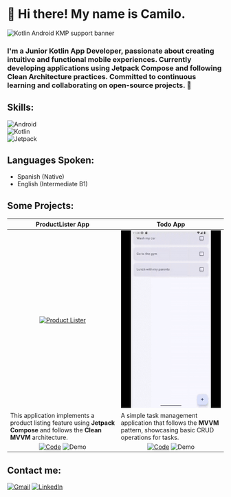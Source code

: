 # 👋 Hi there! My name is Camilo.

![Kotlin Android KMP support banner](https://blogger.googleusercontent.com/img/b/R29vZ2xl/AVvXsEgaziKHPDi-lU9XBgPSwip4VGn66K9Nh9NTiX3NVBieZWINs3IFqmu1bTJGojxSVktO7U2mVp6KjtcNTMWVUN8jBBDb7-7r5oJpoWJX6uRluGQot0OPKPDQVQjH3KDPKo1A6hMfYuAdBJgF4W6Fjbvi7LzR6cY8ps2s2yLgsVYi7e36cHC8n40Z20A8DI4/s1600/Kotlin-Android-KMP-support-banner-3.png)

### I'm a Junior Kotlin App Developer, passionate about creating intuitive and functional mobile experiences. Currently developing applications using Jetpack Compose and following Clean Architecture practices. Committed to continuous learning and collaborating on open-source projects. 🚀

## Skills:

![Android](https://img.shields.io/badge/Android-green?style=for-the-badge&logo=Android&logoColor=white&labelColor=black)</br>
![Kotlin](https://img.shields.io/badge/Kotlin-purple?style=for-the-badge&logo=Kotlin&logoColor=white&labelColor=black)</br>
![Jetpack](https://img.shields.io/badge/JETPACK_COMPOSE-blue?style=for-the-badge&logo=Jetpack%20Compose&logoColor=white&labelColor=black)</br>

## Languages Spoken:
- Spanish (Native)
- English (Intermediate B1)

## Some Projects:

| ProductLister App                                       | Todo App                                        |
|------------------------------------------------------------------------------------------------------------------------------------|--------------------------------------------------------------------------------------------------------|
| <div align="center"><a href="https://github.com/mcamilosanchez/Compose-Product-Lister-Clean-MVVM" target="_blank"><img src="./assets/GeneralStoreApp.gif" width="300" alt="Product Lister"></a></div> | <div align="center"><a href="https://github.com/mcamilosanchez/TodoAppTest" target="_blank"><img src="./assets/TodoApp.gif" width="300" alt="Todo App"></a></div> |
| This application implements a product listing feature using **Jetpack Compose** and follows the **Clean MVVM** architecture.       | A simple task management application that follows the **MVVM** pattern, showcasing basic CRUD operations for tasks. |
| <div align="center"><span>[![Code](https://img.shields.io/badge/Code-yellow?style=for-the-badge&logo=GitHub&logoColor=white&labelColor=black)](https://github.com/mcamilosanchez/Compose-Product-Lister-Clean-MVVM)</span> <span>![Demo](https://img.shields.io/badge/Demo-red?style=for-the-badge&logo=remove.bg&logoColor=white&labelColor=black)</span></div> | <div align="center"><span>[![Code](https://img.shields.io/badge/Code-yellow?style=for-the-badge&logo=GitHub&logoColor=white&labelColor=black)](https://github.com/mcamilosanchez/TodoAppTest)</span> <span>![Demo](https://img.shields.io/badge/Demo-red?style=for-the-badge&logo=remove.bg&logoColor=white&labelColor=black)</span></div> |

## Contact me:
[![Gmail](https://img.shields.io/badge/Gmail-red?style=for-the-badge&logo=gmail&logoColor=white&labelColor=black)](mailto:camilo1632@gmail.com)
[![LinkedIn](https://img.shields.io/badge/LinkedIn-blue?style=for-the-badge&logo=LinkedIn&logoColor=white&labelColor=black)](https://linkedin.com/in/manuel-camilo-sánchez-mejia-227b37145)

